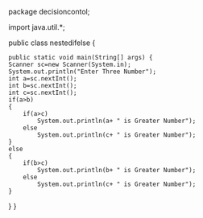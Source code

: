 package decisioncontol;

import java.util.*;

public class nestedifelse {

	public static void main(String[] args) {
	Scanner sc=new Scanner(System.in);
	System.out.println("Enter Three Number");
	int a=sc.nextInt();
	int b=sc.nextInt();
	int c=sc.nextInt();
	if(a>b)
	{
		if(a>c)
			System.out.println(a+ " is Greater Number");
		else
			System.out.println(c+ " is Greater Number");
	}
	else
	{
		if(b>c)
			System.out.println(b+ " is Greater Number");
		else
			System.out.println(c+ " is Greater Number");
	}
  }
}
